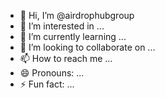 - 👋 Hi, I’m @airdrophubgroup
- 👀 I’m interested in ...
- 🌱 I’m currently learning ...
- 💞️ I’m looking to collaborate on ...
- 📫 How to reach me ...
- 😄 Pronouns: ...
- ⚡ Fun fact: ...

<!---
airdrophubgroup/airdrophubgroup is a ✨ special ✨ repository because its `README.md` (this file) appears on your GitHub profile.
You can click the Preview link to take a look at your changes.
--->
